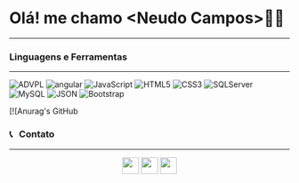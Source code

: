 <html>

<h1>Olá! me chamo &lt;Neudo Campos&gt;🧑‍💻</h1>
<hr>

<h3>Linguagens e Ferramentas</h3>
<hr>
<p align="left">
    <img alt="ADVPL" src="https://img.shields.io/static/v1?label=&message=AdvPL&&color=blue" title="ADVPL" />
    <img alt="angular" src="https://img.shields.io/badge/-Angular-red?style=plastic&logo=angular" title="angular" />
    <img alt="JavaScript"
        src="https://img.shields.io/badge/JavaScript-323330?style=for-the-badge&logo=javascript&logoColor=F7DF1E"
        title="JavaScript" />
    <img alt="HTML5" src="https://img.shields.io/badge/-HTML-fff?style=plastic&logo=HTML5" title="HTML5" />
    <img alt="CSS3" src="https://img.shields.io/badge/-CSS-fff?style=plastic&logo=CSS3&logoColor=1572B6" title="CSS3" />
    <img alt="SQLServer" src="https://img.shields.io/static/v1?label=&message=SQLServer&&color=sucess"
        title="SQLServer" />
    <img alt="MySQL" src="https://img.shields.io/badge/-MySQL-fff?style=plastic&logoColor=00758f&logo=mysql"
        title="MySQL" />
    <img alt="JSON" src="https://img.shields.io/badge/-JSON-fff?style=plastic&logo=json&logoColor=1a1a1a"
        title="JSON" />
    <img alt="Bootstrap" src="https://img.shields.io/badge/-Bootstrap-fff?style=plastic&logo=bootstrap&logoColor=563D7C"
        title="Bootstrap" />
</p>

[![Anurag's GitHub
<!-- stats](https://github-readme-stats.vercel.app/api?username=endreofig)](https://https://github.com/endreofig/ncampos13) -->


<h3> 📞 &nbsp; Contato</h3>
<hr>
<p align="center">
    <img height=30
        src="https://upload.wikimedia.org/wikipedia/commons/thumb/f/f7/WhatsApp_logo.svg/1200px-WhatsApp_logo.svg.png" /></a>
    <a target="_blank" href="mailto:mailto:neudo.campos@gmail.com"><img height=30
            src="https://img.shields.io/badge/-Gmail-FF0000?style=flat&labelColor=FF0000&logo=gmail&logoColor=white&link=endreo.cba@gmail.com" /></a>
    <a target="_blank" href="https://www.linkedin.com/in/neudo-campos/" alt="Linkedin">
        <img height=30
            src="https://img.shields.io/badge/-Linkedin-0e76a8?style=flat&logo=Linkedin&logoColor=white&link=https://www.linkedin.com/in/neudo-campos/" /></a>
    <a target="_blank" href="https://api.whatsapp.com/send?phone=5598987776554&text=Ola!%20Te%20encontrei%20no%20Git"
        alt="Whatsapp">
</p>

</html>
</body>
